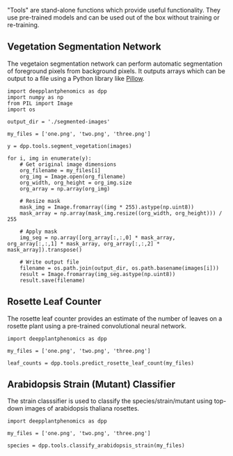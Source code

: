 "Tools" are stand-alone functions which provide useful functionality. They use pre-trained models and can be used out of the box without training or re-training.

## Vegetation Segmentation Network

The vegetaion segmentation network can perform automatic segmentation of foreground pixels from background pixels. It outputs arrays which can be output to a file using a Python library like [Pillow](https://python-pillow.org/).

```
import deepplantphenomics as dpp
import numpy as np
from PIL import Image
import os

output_dir = './segmented-images'

my_files = ['one.png', 'two.png', 'three.png']

y = dpp.tools.segment_vegetation(images)

for i, img in enumerate(y):
    # Get original image dimensions
    org_filename = my_files[i]
    org_img = Image.open(org_filename)
    org_width, org_height = org_img.size
    org_array = np.array(org_img)

    # Resize mask
    mask_img = Image.fromarray((img * 255).astype(np.uint8))
    mask_array = np.array(mask_img.resize((org_width, org_height))) / 255

    # Apply mask
    img_seg = np.array([org_array[:,:,0] * mask_array, org_array[:,:,1] * mask_array, org_array[:,:,2] * mask_array]).transpose()

    # Write output file
    filename = os.path.join(output_dir, os.path.basename(images[i]))
    result = Image.fromarray(img_seg.astype(np.uint8))
    result.save(filename)
```

## Rosette Leaf Counter

The rosette leaf counter provides an estimate of the number of leaves on a rosette plant using a pre-trained convolutional neural network.

```
import deepplantphenomics as dpp

my_files = ['one.png', 'two.png', 'three.png']

leaf_counts = dpp.tools.predict_rosette_leaf_count(my_files)
```

## Arabidopsis Strain (Mutant) Classifier

The strain classsifier is used to classify the species/strain/mutant using top-down images of arabidopsis thaliana rosettes.

```
import deepplantphenomics as dpp

my_files = ['one.png', 'two.png', 'three.png']

species = dpp.tools.classify_arabidopsis_strain(my_files)
```